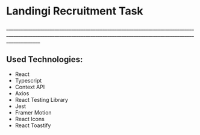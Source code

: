 <h1> Landingi Recruitment Task </h1>
__________________________________________________________________________________________________________________________________________________________________________

<h2>Used Technologies:</h2>
<ul>
  <li>React</li>
  <li>Typescript</li>
  <li>Context API</li>
  <li>Axios</li>
  <li>React Testing Library</li>
  <li>Jest</li>
  <li>Framer Motion</li>
  <li>React Icons</li>
  <li>React Toastify</li>
</ul>
